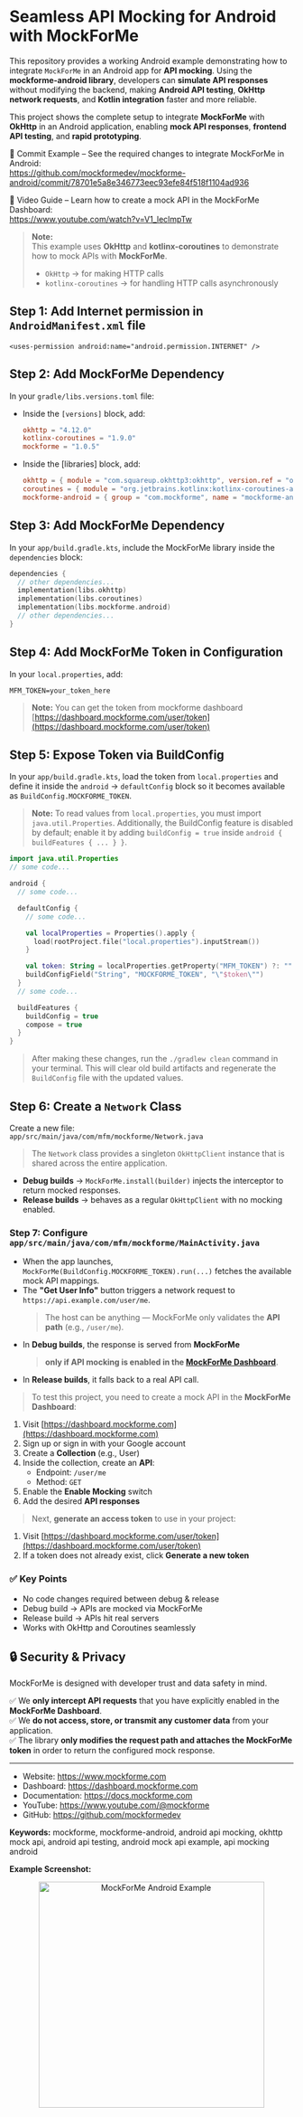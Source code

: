 # Seamless API Mocking for Android with MockForMe
This repository provides a working Android example demonstrating how to integrate `MockForMe` in an Android app for **API mocking**. Using the **mockforme-android library**, developers can **simulate API responses** without modifying the backend, making **Android API testing**, **OkHttp network requests**, and **Kotlin integration** faster and more reliable.

This project shows the complete setup to integrate **MockForMe** with **OkHttp** in an Android application, enabling **mock API responses**, **frontend API testing**, and **rapid prototyping**.

📄 Commit Example – See the required changes to integrate MockForMe in Android:  
https://github.com/mockformedev/mockforme-android/commit/78701e5a8e346773eec93efe84f518f1104ad936

🎥 Video Guide – Learn how to create a mock API in the MockForMe Dashboard:  
https://www.youtube.com/watch?v=V1_leclmpTw

> **Note:**  
> This example uses **OkHttp** and **kotlinx-coroutines** to demonstrate how to mock APIs with **MockForMe**.
> - `OkHttp` → for making HTTP calls
> - `kotlinx-coroutines` → for handling HTTP calls asynchronously

## Step 1: Add Internet permission in `AndroidManifest.xml` file
```
<uses-permission android:name="android.permission.INTERNET" />
```

## Step 2: Add MockForMe Dependency
In your `gradle/libs.versions.toml` file:

- Inside the `[versions]` block, add:
  ```toml
  okhttp = "4.12.0"
  kotlinx-coroutines = "1.9.0"
  mockforme = "1.0.5"
  ```
- Inside the [libraries] block, add:
  ```toml
  okhttp = { module = "com.squareup.okhttp3:okhttp", version.ref = "okhttp" }
  coroutines = { module = "org.jetbrains.kotlinx:kotlinx-coroutines-android", version.ref = "kotlinx-coroutines" }
  mockforme-android = { group = "com.mockforme", name = "mockforme-android", version.ref = "mockforme" }
  ```
## Step 3: Add MockForMe Dependency
In your `app/build.gradle.kts`, include the MockForMe library inside the `dependencies` block:

```kotlin
dependencies {
  // other dependencies...
  implementation(libs.okhttp)
  implementation(libs.coroutines)
  implementation(libs.mockforme.android)
  // other dependencies...
}
```
## Step 4: Add MockForMe Token in Configuration
In your `local.properties`, add:
  ```properties
  MFM_TOKEN=your_token_here
  ```
> **Note:** You can get the token from mockforme dashboard [https://dashboard.mockforme.com/user/token](https://dashboard.mockforme.com/user/token)


## Step 5: Expose Token via BuildConfig
In your `app/build.gradle.kts`, load the token from `local.properties` and define it inside the `android` → `defaultConfig` block so it becomes available as `BuildConfig.MOCKFORME_TOKEN`.
> **Note:**
> To read values from `local.properties`, you must import `java.util.Properties`. Additionally, the BuildConfig feature is disabled by default; enable it by adding `buildConfig = true` inside `android { buildFeatures { ... } }`.

  ```kotlin
  import java.util.Properties
  // some code...

  android {
    // some code...

    defaultConfig {
      // some code...

      val localProperties = Properties().apply {
        load(rootProject.file("local.properties").inputStream())
      }

      val token: String = localProperties.getProperty("MFM_TOKEN") ?: ""
      buildConfigField("String", "MOCKFORME_TOKEN", "\"$token\"")
    }
    // some code...

    buildFeatures {
      buildConfig = true
      compose = true
    }
  }
  ```
> After making these changes, run the `./gradlew clean` command in your terminal.
> This will clear old build artifacts and regenerate the `BuildConfig` file with the updated values.

## Step 6: Create a `Network` Class

Create a new file:  
`app/src/main/java/com/mfm/mockforme/Network.java`

> The `Network` class provides a singleton `OkHttpClient` instance that is shared across the entire application.

- **Debug builds** → `MockForMe.install(builder)` injects the interceptor to return mocked responses.
- **Release builds** → behaves as a regular `OkHttpClient` with no mocking enabled.


### Step 7: Configure `app/src/main/java/com/mfm/mockforme/MainActivity.java`

- When the app launches, `MockForMe(BuildConfig.MOCKFORME_TOKEN).run(...)` fetches the available mock API mappings.
- The **"Get User Info"** button triggers a network request to `https://api.example.com/user/me`.
  > The host can be anything — MockForMe only validates the **API path** (e.g., `/user/me`).
- In **Debug builds**, the response is served from **MockForMe**
  > **only if API mocking is enabled in the [MockForMe Dashboard](https://dashboard.mockforme.com/)**.
- In **Release builds**, it falls back to a real API call.


> To test this project, you need to create a mock API in the **MockForMe Dashboard**:
1. Visit [https://dashboard.mockforme.com](https://dashboard.mockforme.com)
2. Sign up or sign in with your Google account
3. Create a **Collection** (e.g., User)
4. Inside the collection, create an **API**:
    * Endpoint: `/user/me`
    * Method: `GET`
5. Enable the **Enable Mocking** switch
6. Add the desired **API responses**

> Next, **generate an access token** to use in your project:
1. Visit [https://dashboard.mockforme.com/user/token](https://dashboard.mockforme.com/user/token)
2. If a token does not already exist, click **Generate a new token**


### ✅ Key Points
- No code changes required between debug & release
- Debug build → APIs are mocked via MockForMe <br />
- Release build → APIs hit real servers <br />
- Works with OkHttp and Coroutines seamlessly <br />


## 🔒 Security & Privacy
MockForMe is designed with developer trust and data safety in mind.

✅ We **only intercept API requests** that you have explicitly enabled in the **MockForMe Dashboard**.  
✅ We **do not access, store, or transmit any customer data** from your application.  
✅ The library **only modifies the request path and attaches the MockForMe token** in order to return the configured mock response.

<hr />

- Website: https://www.mockforme.com
- Dashboard: https://dashboard.mockforme.com
- Documentation: https://docs.mockforme.com
- YouTube: https://www.youtube.com/@mockforme
- GitHub: https://github.com/mockformedev


**Keywords:** mockforme, mockforme-android, android api mocking, okhttp mock api, android api testing, android mock api example, api mocking android

**Example Screenshot:**  
<p align="center">
  <img src="https://ik.imagekit.io/mfm/static-collection/mockforme-android-example-view.jpg" alt="MockForMe Android Example" width="400"/>
</p>
